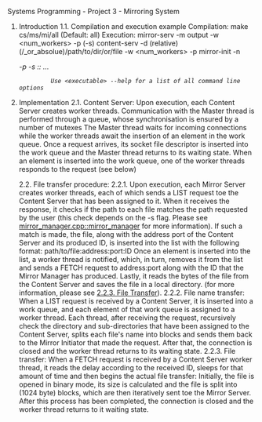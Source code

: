 Systems Programming - Project 3 - Mirroring System

1. Introduction
    1.1. Compilation and execution example
            Compilation:
                make cs/ms/mi/all (Default: all)
            Execution: 
                mirror-serv -m output -w <num_workers> -p <port> (-s)
                content-serv -d (relative)(/_or_absolue)/path/to/dir/or/file -w <num_workers> -p <port>
                mirror-init -n <address> -p <port> -s <COntentServerAddress1>:<ContentServerPort1>:<Directory or filename1><Delay1> ...

                Use <executable> --help for a list of all command line options

2. Implementation
    2.1. Content Server:
        Upon execution, each Content Server creates <N> worker threads. Communication with the Master thread is performed through a queue, whose synchronisation is ensured by a number of mutexes
        The Master thread waits for incoming connections while the worker threads await the insertion of an element in the work queue.
        Once a request arrives, its socket file descriptor is inserted into the work queue and the Master thread returns to its waiting state.
        When an element is inserted into the work queue, one of the worker threads responds to the request (see below)

    2.2. File transfer procedure:
        2.2.1.
            Upon execution, each Mirror Server creates <N> worker threads, each of which sends a LIST request toe the Content Server that has been assigned to it. When it receives the response, it checks if the path to each file matches the 
        path requested by the user (this check depends on the -s flag. Please see [mirror_manager.cpp::mirror_manager](mirror-server/source/mirror_manager.cpp) for more information).
        If such a match is made, the file, along with the address port of the Content Server and its produced ID, is inserted into the list with the following format:
            path/to/file:address:port:ID
        Once an element is inserted into the list, a worker thread is notified, which, in turn, removes it from the list and sends a FETCH request to address:port along with the ID that the Mirror Manager has produced.
        Lastly, it reads the bytes of the file from the Content Server and saves the file in a local directory. (for more information, please see [2.2.3. File Transfer](#file_transfer)).
        2.2.2. File name transfer:
            When a LIST request is received by a Content Server, it is inserted into a work queue, and each element of that work queue is assigned to a worker thread.
            Each thread, after receiving the request, recursively check the directory and sub-directories that have been assigned to the Content Server, splits each file's name into blocks and sends them back to the Mirror Initiator that 
            made the request. After that, the connection is closed and the worker thread returns to its waiting state.
        2.2.3. File transfer:
            When a FETCH request is received by a Content Server worker thread, it reads the delay according to the received ID, sleeps for that amount of time and then begins the actual file transfer:
            Initially, the file is opened in binary mode, its size is calculated and the file is split into (1024 byte) blocks, which are then iteratively sent toe the Mirror Server. After this process has been completed,
            the connection is closed and the worker thread returns to it waiting state.
            
